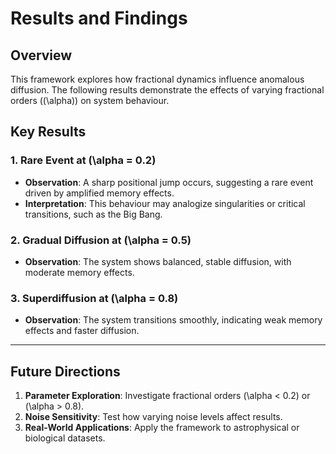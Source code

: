 # Results and Findings

## Overview
This framework explores how fractional dynamics influence anomalous diffusion. The following results demonstrate the effects of varying fractional orders (\(\alpha\)) on system behaviour.

## Key Results

### 1. Rare Event at \(\alpha = 0.2\)
- **Observation**: A sharp positional jump occurs, suggesting a rare event driven by amplified memory effects.
- **Interpretation**: This behaviour may analogize singularities or critical transitions, such as the Big Bang.

### 2. Gradual Diffusion at \(\alpha = 0.5\)
- **Observation**: The system shows balanced, stable diffusion, with moderate memory effects.

### 3. Superdiffusion at \(\alpha = 0.8\)
- **Observation**: The system transitions smoothly, indicating weak memory effects and faster diffusion.

---

## Future Directions
1. **Parameter Exploration**: Investigate fractional orders \(\alpha < 0.2\) or \(\alpha > 0.8\).
2. **Noise Sensitivity**: Test how varying noise levels affect results.
3. **Real-World Applications**: Apply the framework to astrophysical or biological datasets.
